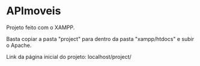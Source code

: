 # APImoveis

Projeto feito com o XAMPP.

Basta copiar a pasta "project" para dentro da pasta "xampp/htdocs" e subir o Apache.

Link da página inicial do projeto: localhost/project/  
